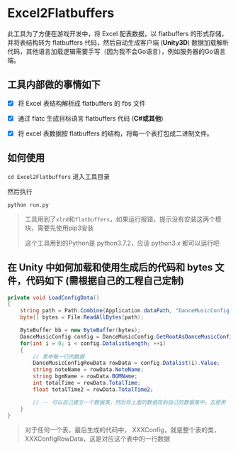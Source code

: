# Excel2Flatbuffers
此工具为了方便在游戏开发中，将 Excel 配表数据，以 flatbuffers 的形式存储，并将表结构转为 flatbuffers 代码，然后自动生成客户端 (**Unity3D**) 数据加载解析代码，其他语言加载逻辑需要手写（因为我不会Go语言），例如服务器的Go语言端。


## 工具内部做的事情如下

- [x] 将 Excel 表结构解析成 flatbuffers 的 fbs 文件

- [x] 通过 flatc 生成目标语言 flatbuffers 代码 (**C#或其他**)

- [x] 将 excel 表数据按 flatbuffers 的结构，将每一个表打包成二进制文件。

## 如何使用

`cd Excel2Flatbuffers` 进入工具目录

然后执行

```python run.py```

> 工具用到了`xlrd`和`flatbuffers`，如果运行报错，提示没有安装这两个模块，需要先使用pip3安装
>
> 这个工具用到的Python是 python3.7.2，应该 python3.x 都可以运行吧

## 在 Unity 中如何加载和使用生成后的代码和 bytes 文件，代码如下 (需根据自己的工程自己定制)

```csharp
private void LoadConfigData()
{
    string path = Path.Combine(Application.dataPath, "DanceMusicConfig.bytes");
    byte[] bytes = File.ReadAllBytes(path);

    ByteBuffer bb = new ByteBuffer(bytes);
    DanceMusicConfig config = DanceMusicConfig.GetRootAsDanceMusicConfig(bb);
    for(int i = 0; i < config.DatalistLength; ++i)
    {
        // 表中每一行的数据
        DanceMusicConfigRowData rowData = config.Datalist(i).Value;
        string noteName = rowData.NoteName;
        string bgmName = rowData.BGMName;
        int totalTime = rowData.TotalTime;
        float totalTime2 = rowData.TotalTime2;

        // -- 可以自己建立一个数据类，然后将上面的数值存到自己的数据类中，去使用
    }
}
```

> 对于任何一个表，最后生成的代码中， XXXConfig，就是整个表的类，XXXConfigRowData，这是对应这个表中的一行数据

